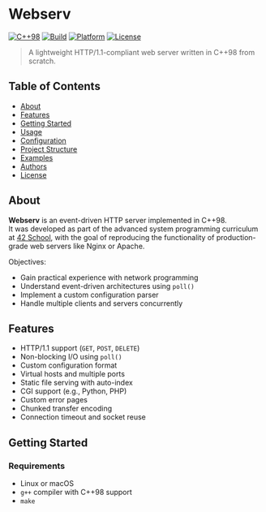# Webserv

[![C++98](https://img.shields.io/badge/C%2B%2B-98-blue.svg)](https://en.cppreference.com/w/cpp/98)
[![Build](https://img.shields.io/badge/build-passing-brightgreen.svg)]()
[![Platform](https://img.shields.io/badge/platform-Linux%20%7C%20macOS-informational)]()
[![License](https://img.shields.io/badge/license-42%20Project-lightgrey)]()

> A lightweight HTTP/1.1-compliant web server written in C++98 from scratch.



## Table of Contents

- [About](#about)
- [Features](#features)
- [Getting Started](#getting-started)
- [Usage](#usage)
- [Configuration](#configuration)
- [Project Structure](#project-structure)
- [Examples](#examples)
- [Authors](#authors)
- [License](#license)



## About

**Webserv** is an event-driven HTTP server implemented in C++98.  
It was developed as part of the advanced system programming curriculum at [42 School](https://42.fr), with the goal of reproducing the functionality of production-grade web servers like Nginx or Apache.

Objectives:

- Gain practical experience with network programming
- Understand event-driven architectures using `poll()`
- Implement a custom configuration parser
- Handle multiple clients and servers concurrently



## Features

- HTTP/1.1 support (`GET`, `POST`, `DELETE`)
- Non-blocking I/O using `poll()`
- Custom configuration format
- Virtual hosts and multiple ports
- Static file serving with auto-index
- CGI support (e.g., Python, PHP)
- Custom error pages
- Chunked transfer encoding
- Connection timeout and socket reuse



## Getting Started

### Requirements

- Linux or macOS
- `g++` compiler with C++98 support
- `make`

